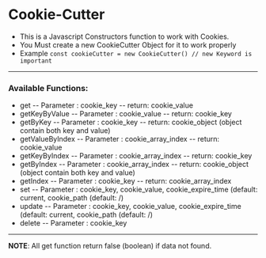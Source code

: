 # Cookie-Cutter

 * This is a Javascript Constructors function to work with Cookies.
 * You Must create a new CookieCutter Object for it to work properly
 * Example ``` const cookieCutter = new CookieCutter() // new Keyword is important ```
***
### Available Functions:
  - get
    -- Parameter : cookie_key
    -- return: cookie_value
  - getKeyByValue
    -- Parameter : cookie_value
    -- return: cookie_key
  - getByKey
    -- Parameter : cookie_key
    -- return: cookie_object (object contain both key and value)
  - getValueByIndex
    -- Parameter : cookie_array_index
    -- return: cookie_value
  - getKeyByIndex
    -- Parameter : cookie_array_index
    -- return: cookie_key
  - getByIndex
    -- Parameter : cookie_array_index
    -- return: cookie_object (object contain both key and value)
  - getIndex
    -- Parameter : cookie_key
    -- return: cookie_array_index
  - set
    -- Parameter : cookie_key, cookie_value, cookie_expire_time (default: current, cookie_path (default: /)
  - update
    -- Parameter : cookie_key, cookie_value, cookie_expire_time (default: current, cookie_path (default: /)
  - delete
    -- Parameter : cookie_key

***
**NOTE**:  All get function return false (boolean) if data not found.
